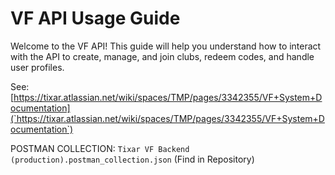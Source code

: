 # VF API Usage Guide
Welcome to the VF API! This guide will help you understand how to interact with the API to create, manage, and join clubs, redeem codes, and handle user profiles.

See: [https://tixar.atlassian.net/wiki/spaces/TMP/pages/3342355/VF+System+Documentation](`https://tixar.atlassian.net/wiki/spaces/TMP/pages/3342355/VF+System+Documentation`)

POSTMAN COLLECTION: 
`Tixar VF Backend (production).postman_collection.json`
(Find in Repository)